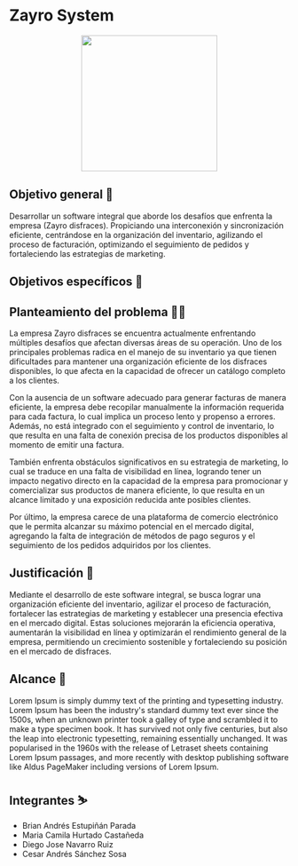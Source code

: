 # Zayro System
<p align="center"><img width="245" src="https://github.com/senauti/project-gaes2-zayro/blob/main/01-Trimestre%201/logo1.png"></p>

## Objetivo general 🎯
Desarrollar un software integral que aborde los desafíos que enfrenta la empresa (Zayro disfraces). Propiciando una interconexión y sincronización eficiente, centrándose en la organización del inventario, agilizando el proceso de facturación, optimizando el seguimiento de pedidos y fortaleciendo  las estrategias de marketing.

## Objetivos específicos 🎯


## Planteamiento del problema 😵‍💫
La empresa Zayro disfraces se encuentra actualmente enfrentando múltiples desafíos que afectan diversas áreas de su operación. Uno de los principales problemas radica en el manejo de su inventario ya que tienen dificultades para mantener una organización eficiente de los disfraces disponibles, lo que afecta en la capacidad de ofrecer un catálogo completo a los clientes.

Con la ausencia de un software adecuado para generar facturas de manera eficiente, la empresa debe recopilar manualmente la información requerida para cada factura, lo cual implica un proceso lento y propenso a errores. Además, no está integrado con el seguimiento y control de inventario, lo que resulta en una falta de conexión precisa de los productos disponibles al momento de emitir una factura.

También enfrenta obstáculos significativos en su estrategia de marketing, lo cual se traduce en una falta de visibilidad en línea, logrando tener un impacto negativo directo en la capacidad de la empresa para promocionar y comercializar sus productos de manera eficiente, lo que resulta en un alcance limitado y una exposición reducida ante posibles clientes.

Por último, la empresa carece de una plataforma de comercio electrónico que le permita alcanzar su máximo potencial en el mercado digital, agregando la falta de integración de métodos de pago seguros y el seguimiento de los pedidos adquiridos por los clientes.

## Justificación 📃
Mediante el desarrollo de este software integral, se busca lograr una organización eficiente del inventario, agilizar el proceso de facturación, fortalecer las estrategias de marketing y establecer una presencia efectiva en el mercado digital. Estas soluciones mejorarán la eficiencia operativa, aumentarán la visibilidad en línea y optimizarán el rendimiento general de la empresa, permitiendo un crecimiento sostenible y fortaleciendo su posición en el mercado de disfraces.   

## Alcance 🚀
Lorem Ipsum is simply dummy text of the printing and typesetting industry. Lorem Ipsum has been the industry's standard dummy text ever since the 1500s, when an unknown printer took a galley of type and scrambled it to make a type specimen book. It has survived not only five centuries, but also the leap into electronic typesetting, remaining essentially unchanged. It was popularised in the 1960s with the release of Letraset sheets containing Lorem Ipsum passages, and more recently with desktop publishing software like Aldus PageMaker including versions of Lorem Ipsum.

## Integrantes ⛷️
- Brian Andrés Estupiñán Parada  
- Maria Camila Hurtado Castañeda
- Diego Jose Navarro Ruiz
- Cesar Andrés Sánchez Sosa
